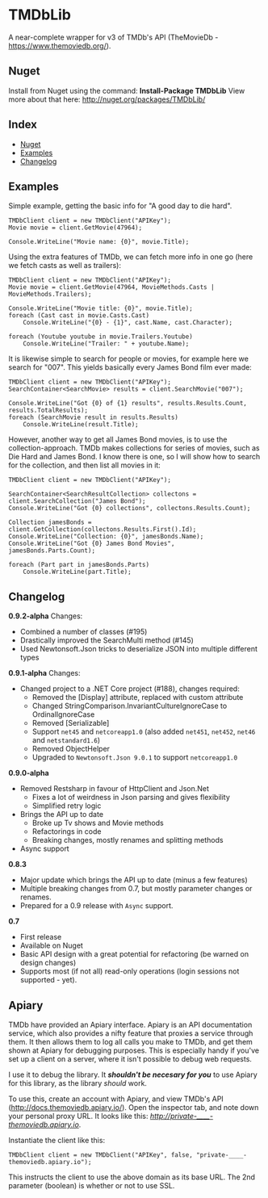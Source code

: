 TMDbLib
=======

A near-complete wrapper for v3 of TMDb's API (TheMovieDb - https://www.themoviedb.org/).

Nuget
-----

Install from Nuget using the command: **Install-Package TMDbLib**
View more about that here: http://nuget.org/packages/TMDbLib/

Index
---------

- [Nuget](#nuget)
- [Examples](#examples)
- [Changelog](#changelog)

Examples
--------

Simple example, getting the basic info for "A good day to die hard".

    TMDbClient client = new TMDbClient("APIKey");
    Movie movie = client.GetMovie(47964);
    
    Console.WriteLine("Movie name: {0}", movie.Title);

Using the extra features of TMDb, we can fetch more info in one go (here we fetch casts as well as trailers):

    TMDbClient client = new TMDbClient("APIKey");
    Movie movie = client.GetMovie(47964, MovieMethods.Casts | MovieMethods.Trailers);
    
    Console.WriteLine("Movie title: {0}", movie.Title);
    foreach (Cast cast in movie.Casts.Cast)
        Console.WriteLine("{0} - {1}", cast.Name, cast.Character);

    foreach (Youtube youtube in movie.Trailers.Youtube)
        Console.WriteLine("Trailer: " + youtube.Name);

It is likewise simple to search for people or movies, for example here we search for "007". This yields basically every James Bond film ever made:

    TMDbClient client = new TMDbClient("APIKey");
    SearchContainer<SearchMovie> results = client.SearchMovie("007");
    
    Console.WriteLine("Got {0} of {1} results", results.Results.Count, results.TotalResults);
    foreach (SearchMovie result in results.Results)
        Console.WriteLine(result.Title);

However, another way to get all James Bond movies, is to use the collection-approach. TMDb makes collections for series of movies, such as Die Hard and James Bond. I know there is one, so I will show how to search for the collection, and then list all movies in it:

    TMDbClient client = new TMDbClient("APIKey");
    
    SearchContainer<SearchResultCollection> collectons = client.SearchCollection("James Bond");
    Console.WriteLine("Got {0} collections", collectons.Results.Count);
    
    Collection jamesBonds = client.GetCollection(collectons.Results.First().Id);
    Console.WriteLine("Collection: {0}", jamesBonds.Name);
    Console.WriteLine("Got {0} James Bond Movies", jamesBonds.Parts.Count);
    
    foreach (Part part in jamesBonds.Parts)
        Console.WriteLine(part.Title);

Changelog
---------

**0.9.2-alpha**
Changes:
   - Combined a number of classes (#195)
   - Drastically improved the SearchMulti method (#145)
   - Used Newtonsoft.Json tricks to deserialize JSON into multiple different types

**0.9.1-alpha**
Changes:
 - Changed project to a .NET Core project (#188), changes required:
   - Removed the [Display] attribute, replaced with custom attribute
   - Changed StringComparison.InvariantCultureIgnoreCase to OrdinalIgnoreCase
   - Removed [Serializable]
   - Support `net45` and `netcoreapp1.0` (also added `net451`, `net452`, `net46` and `netstandard1.6`)
   - Removed ObjectHelper
   - Upgraded to `Newtonsoft.Json 9.0.1` to support `netcoreapp1.0`

**0.9.0-alpha**
 - Removed Restsharp in favour of HttpClient and Json.Net
   - Fixes a lot of weirdness in Json parsing and gives flexibility
   - Simplified retry logic
 - Brings the API up to date
   - Broke up Tv shows and Movie methods
   - Refactorings in code
   - Breaking changes, mostly renames and splitting methods
 - Async support

**0.8.3**

 - Major update which brings the API up to date (minus a few features)
 - Multiple breaking changes from 0.7, but mostly parameter changes or renames.
 - Prepared for a 0.9 release with `Async` support.

**0.7**

 - First release
 - Available on Nuget
 - Basic API design with a great potential for refactoring (be warned on design changes)
 - Supports most (if not all) read-only operations (login sessions not supported - yet).

Apiary
------

TMDb have provided an Apiary interface. Apiary is an API documentation service, which also provides a nifty feature that proxies a service through them. It then allows them to log all calls you make to TMDb, and get them shown at Apiary for debugging purposes. This is especially handy if you've set up a client on a server, where it isn't possible to debug web requests.

I use it to debug the library. It ***shouldn't be necesary for you*** to use Apiary for this library, as the library *should* work.

To use this, create an account with Apiary, and view TMDb's API (http://docs.themoviedb.apiary.io/). Open the inspector tab, and note down your personal proxy URL. It looks like this: *http://private-____-themoviedb.apiary.io*.

Instantiate the client like this:

    TMDbClient client = new TMDbClient("APIKey", false, "private-____-themoviedb.apiary.io");

This instructs the client to use the above domain as its base URL. The 2nd parameter (boolean) is whether or not to use SSL.
